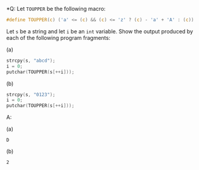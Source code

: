 *Q: Let `TOUPPER` be the following macro:

```c
#define TOUPPER(c) ('a' <= (c) && (c) <= 'z' ? (c) - 'a' + 'A' : (c))
```

Let `s` be a string and let `i` be an `int` variable. Show the output produced
by each of the following program fragments:

(a)

```c
strcpy(s, "abcd");
i = 0;
putchar(TOUPPER(s[++i]));
```

(b)

```c
strcpy(s, "0123");
i = 0;
putchar(TOUPPER(s[++i]));
```

A:

(a)

```
D
```

(b)

```
2
```

